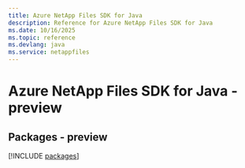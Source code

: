 ```yaml
---
title: Azure NetApp Files SDK for Java
description: Reference for Azure NetApp Files SDK for Java
ms.date: 10/16/2025
ms.topic: reference
ms.devlang: java
ms.service: netappfiles
---
```

# Azure NetApp Files SDK for Java - preview
## Packages - preview
[!INCLUDE [packages](netapp-files-index.md)]